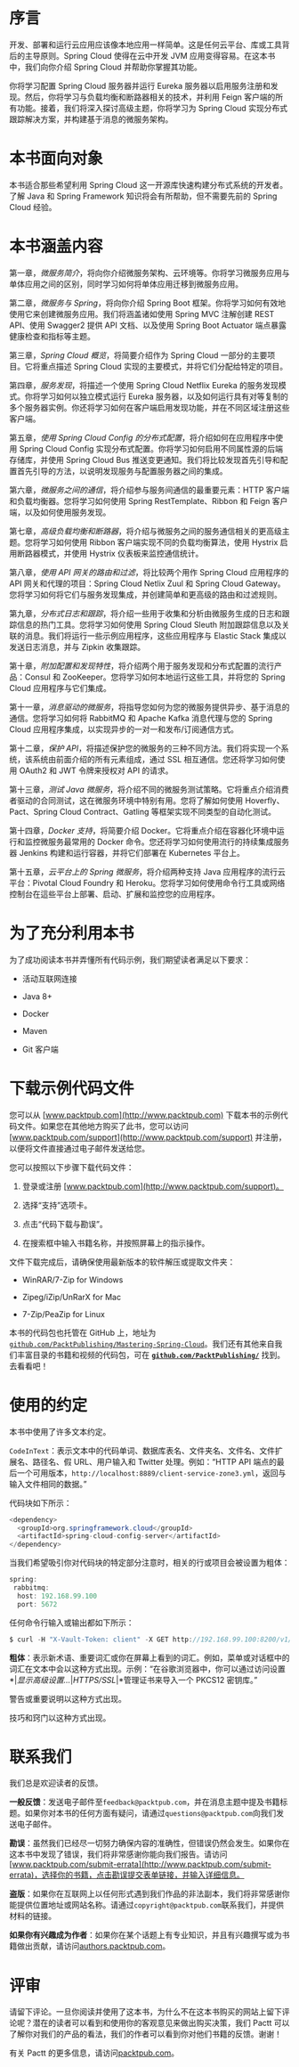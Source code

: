 # 序言

开发、部署和运行云应用应该像本地应用一样简单。这是任何云平台、库或工具背后的主导原则。Spring Cloud 使得在云中开发 JVM 应用变得容易。在这本书中，我们向你介绍 Spring Cloud 并帮助你掌握其功能。

你将学习配置 Spring Cloud 服务器并运行 Eureka 服务器以启用服务注册和发现。然后，你将学习与负载均衡和断路器相关的技术，并利用 Feign 客户端的所有功能。接着，我们将深入探讨高级主题，你将学习为 Spring Cloud 实现分布式跟踪解决方案，并构建基于消息的微服务架构。

# 本书面向对象

本书适合那些希望利用 Spring Cloud 这一开源库快速构建分布式系统的开发者。了解 Java 和 Spring Framework 知识将会有所帮助，但不需要先前的 Spring Cloud 经验。

# 本书涵盖内容

第一章，*微服务简介*，将向你介绍微服务架构、云环境等。你将学习微服务应用与单体应用之间的区别，同时学习如何将单体应用迁移到微服务应用。

第二章，*微服务与 Spring*，将向你介绍 Spring Boot 框架。你将学习如何有效地使用它来创建微服务应用。我们将涵盖诸如使用 Spring MVC 注解创建 REST API、使用 Swagger2 提供 API 文档、以及使用 Spring Boot Actuator 端点暴露健康检查和指标等主题。

第三章，*Spring Cloud 概览*，将简要介绍作为 Spring Cloud 一部分的主要项目。它将重点描述 Spring Cloud 实现的主要模式，并将它们分配给特定的项目。

第四章，*服务发现*，将描述一个使用 Spring Cloud Netflix Eureka 的服务发现模式。你将学习如何以独立模式运行 Eureka 服务器，以及如何运行具有对等复制的多个服务器实例。你还将学习如何在客户端启用发现功能，并在不同区域注册这些客户端。

第五章，*使用 Spring Cloud Config 的分布式配置*，将介绍如何在应用程序中使用 Spring Cloud Config 实现分布式配置。你将学习如何启用不同属性源的后端存储库，并使用 Spring Cloud Bus 推送变更通知。我们将比较发现首先引导和配置首先引导的方法，以说明发现服务与配置服务器之间的集成。

第六章，*微服务之间的通信*，将介绍参与服务间通信的最重要元素：HTTP 客户端和负载均衡器。您将学习如何使用 Spring RestTemplate、Ribbon 和 Feign 客户端，以及如何使用服务发现。

第七章，*高级负载均衡和断路器*，将介绍与微服务之间的服务通信相关的更高级主题。您将学习如何使用 Ribbon 客户端实现不同的负载均衡算法，使用 Hystrix 启用断路器模式，并使用 Hystrix 仪表板来监控通信统计。

第八章，*使用 API 网关的路由和过滤*，将比较两个用作 Spring Cloud 应用程序的 API 网关和代理的项目：Spring Cloud Netlix Zuul 和 Spring Cloud Gateway。您将学习如何将它们与服务发现集成，并创建简单和更高级的路由和过滤规则。

第九章，*分布式日志和跟踪*，将介绍一些用于收集和分析由微服务生成的日志和跟踪信息的热门工具。您将学习如何使用 Spring Cloud Sleuth 附加跟踪信息以及关联的消息。我们将运行一些示例应用程序，这些应用程序与 Elastic Stack 集成以发送日志消息，并与 Zipkin 收集跟踪。

第十章，*附加配置和发现特性*，将介绍两个用于服务发现和分布式配置的流行产品：Consul 和 ZooKeeper。您将学习如何本地运行这些工具，并将您的 Spring Cloud 应用程序与它们集成。

第十一章，*消息驱动的微服务*，将指导您如何为您的微服务提供异步、基于消息的通信。您将学习如何将 RabbitMQ 和 Apache Kafka 消息代理与您的 Spring Cloud 应用程序集成，以实现异步的一对一和发布/订阅通信方式。

第十二章，*保护 API*，将描述保护您的微服务的三种不同方法。我们将实现一个系统，该系统由前面介绍的所有元素组成，通过 SSL 相互通信。您还将学习如何使用 OAuth2 和 JWT 令牌来授权对 API 的请求。

第十三章，*测试 Java 微服务*，将介绍不同的微服务测试策略。它将重点介绍消费者驱动的合同测试，这在微服务环境中特别有用。您将了解如何使用 Hoverfly、Pact、Spring Cloud Contract、Gatling 等框架实现不同类型的自动化测试。

第十四章，*Docker 支持*，将简要介绍 Docker。它将重点介绍在容器化环境中运行和监控微服务最常用的 Docker 命令。您还将学习如何使用流行的持续集成服务器 Jenkins 构建和运行容器，并将它们部署在 Kubernetes 平台上。

第十五章，*云平台上的 Spring 微服务*，将介绍两种支持 Java 应用程序的流行云平台：Pivotal Cloud Foundry 和 Heroku。您将学习如何使用命令行工具或网络控制台在這些平台上部署、启动、扩展和监控您的应用程序。

# 为了充分利用本书

为了成功阅读本书并弄懂所有代码示例，我们期望读者满足以下要求：

+   活动互联网连接

+   Java 8+

+   Docker

+   Maven

+   Git 客户端

# 下载示例代码文件

您可以从 [www.packtpub.com](http://www.packtpub.com) 下载本书的示例代码文件。如果您在其他地方购买了此书，您可以访问 [www.packtpub.com/support](http://www.packtpub.com/support) 并注册，以便将文件直接通过电子邮件发送给您。

您可以按照以下步骤下载代码文件：

1.  登录或注册 [www.packtpub.com](http://www.packtpub.com/support)。

1.  选择“支持”选项卡。

1.  点击“代码下载与勘误”。

1.  在搜索框中输入书籍名称，并按照屏幕上的指示操作。

文件下载完成后，请确保使用最新版本的软件解压或提取文件夹：

+   WinRAR/7-Zip for Windows

+   Zipeg/iZip/UnRarX for Mac

+   7-Zip/PeaZip for Linux

本书的代码包也托管在 GitHub 上，地址为 [`github.com/PacktPublishing/Mastering-Spring-Cloud`](https://github.com/PacktPublishing/Mastering-Spring-Cloud)。我们还有其他来自我们丰富目录的书籍和视频的代码包，可在 **[`github.com/PacktPublishing/`](https://github.com/PacktPublishing/)** 找到。去看看吧！

# 使用的约定

本书中使用了许多文本约定。

`CodeInText`：表示文本中的代码单词、数据库表名、文件夹名、文件名、文件扩展名、路径名、假 URL、用户输入和 Twitter 处理。例如：“HTTP API 端点的最后一个可用版本，`http://localhost:8889/client-service-zone3.yml`，返回与输入文件相同的数据。”

代码块如下所示：

```java
<dependency>
  <groupId>org.springframework.cloud</groupId>
  <artifactId>spring-cloud-config-server</artifactId>
</dependency>
```

当我们希望吸引你对代码块的特定部分注意时，相关的行或项目会被设置为粗体：

```java
spring:
 rabbitmq:
  host: 192.168.99.100
  port: 5672
```

任何命令行输入或输出都如下所示：

```java
$ curl -H "X-Vault-Token: client" -X GET http://192.168.99.100:8200/v1/secret/client-service
```

**粗体**：表示新术语、重要词汇或你在屏幕上看到的词汇。例如，菜单或对话框中的词汇在文本中会以这种方式出现。示例：“在谷歌浏览器中，你可以通过访问设置*|*显示高级设置...*|*HTTPS/SSL*|*管理证书来导入一个 PKCS12 密钥库。”

警告或重要说明以这种方式出现。

技巧和窍门以这种方式出现。

# 联系我们

我们总是欢迎读者的反馈。

**一般反馈**：发送电子邮件至`feedback@packtpub.com`，并在消息主题中提及书籍标题。如果你对本书的任何方面有疑问，请通过`questions@packtpub.com`向我们发送电子邮件。

**勘误**：虽然我们已经尽一切努力确保内容的准确性，但错误仍然会发生。如果你在这本书中发现了错误，我们将非常感谢你能向我们报告。请访问[www.packtpub.com/submit-errata](http://www.packtpub.com/submit-errata)，选择你的书籍，点击勘误提交表单链接，并输入详细信息。

**盗版**：如果你在互联网上以任何形式遇到我们作品的非法副本，我们将非常感谢你能提供位置地址或网站名称。请通过`copyright@packtpub.com`联系我们，并提供材料的链接。

**如果你有兴趣成为作者**：如果你在某个话题上有专业知识，并且有兴趣撰写或为书籍做出贡献，请访问[authors.packtpub.com](http://authors.packtpub.com/)。

# 评审

请留下评论。一旦你阅读并使用了这本书，为什么不在这本书购买的网站上留下评论呢？潜在的读者可以看到和使用你的客观意见来做出购买决策，我们 Pactt 可以了解你对我们的产品的看法，我们的作者可以看到你对他们书籍的反馈。谢谢！

有关 Pactt 的更多信息，请访问[packtpub.com](https://www.packtpub.com/)。
